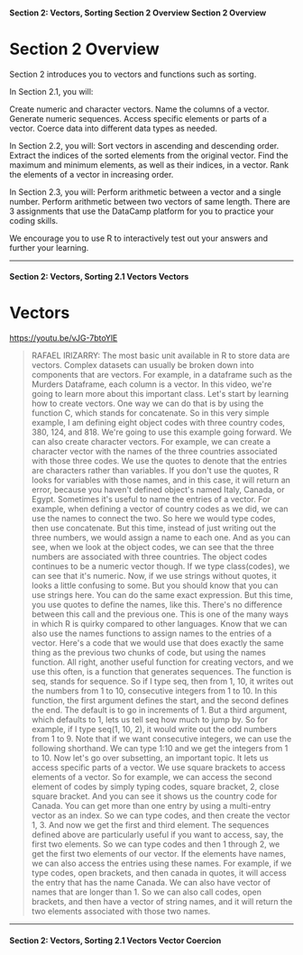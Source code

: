 #### Section 2: Vectors, Sorting   Section 2 Overview   Section 2 Overview

# Section 2 Overview

Section 2 introduces you to vectors and functions such as sorting.

In Section 2.1, you will: 

Create numeric and character vectors. 
Name the columns of a vector. 
Generate numeric sequences. 
Access specific elements or parts of a vector.
Coerce data into different data types as needed. 

In Section 2.2, you will: 
Sort vectors in ascending and descending order. 
Extract the indices of the sorted elements from the original vector. 
Find the maximum and minimum elements, as well as their indices, in a vector. 
Rank the elements of a vector in increasing order. 

In Section 2.3, you will: 
Perform arithmetic between a vector and a single number.
Perform arithmetic between two vectors of same length. 
There are 3 assignments that use the DataCamp platform for you to practice your coding skills.

We encourage you to use R to interactively test out your answers and further your learning.

---

#### Section 2: Vectors, Sorting   2.1 Vectors   Vectors

# Vectors

https://youtu.be/vJG-7btoYlE

> RAFAEL IRIZARRY: The most basic unit available in R to store data are
> vectors. Complex datasets can usually be broken down into components
> that are vectors. For example, in a dataframe such as the Murders
> Dataframe, each column is a vector. In this video, we're going to
> learn more about this important class. Let's start by learning how to
> create vectors. One way we can do that is by using the function C,
> which stands for concatenate. So in this very simple example, I am
> defining eight object codes with three country codes, 380, 124, and
> 818. We're going to use this example going forward. We can also create character vectors. For example, we can create a character vector with
> the names of the three countries associated with those three codes. We
> use the quotes to denote that the entries are characters rather than
> variables. If you don't use the quotes, R looks for variables with
> those names, and in this case, it will return an error, because you
> haven't defined object's named Italy, Canada, or Egypt. Sometimes it's
> useful to name the entries of a vector. For example, when defining a
> vector of country codes as we did, we can use the names to connect the
> two. So here we would type codes, then use concatenate. But this time,
> instead of just writing out the three numbers, we would assign a name
> to each one. And as you can see, when we look at the object codes, we
> can see that the three numbers are associated with three countries.
> The object codes continues to be a numeric vector though. If we type
> class(codes), we can see that it's numeric. Now, if we use strings
> without quotes, it looks a little confusing to some. But you should
> know that you can use strings here. You can do the same exact
> expression. But this time, you use quotes to define the names, like
> this. There's no difference between this call and the previous one.
> This is one of the many ways in which R is quirky compared to other
> languages. Know that we can also use the names functions to assign
> names to the entries of a vector. Here's a code that we would use that
> does exactly the same thing as the previous two chunks of code, but
> using the names function. All right, another useful function for
> creating vectors, and we use this often, is a function that generates
> sequences. The function is seq, stands for sequence. So if I type seq,
> then from 1, 10, it writes out the numbers from 1 to 10, consecutive
> integers from 1 to 10. In this function, the first argument defines
> the start, and the second defines the end. The default is to go in
> increments of 1. But a third argument, which defaults to 1, lets us
> tell seq how much to jump by. So for example, if I type seq(1, 10, 2),
> it would write out the odd numbers from 1 to 9. Note that if we want
> consecutive integers, we can use the following shorthand. We can type
> 1:10 and we get the integers from 1 to 10. Now let's go over
> subsetting, an important topic. It lets us access specific parts of a
> vector. We use square brackets to access elements of a vector. So for
> example, we can access the second element of codes by simply typing
> codes, square bracket, 2, close square bracket. And you can see it
> shows us the country code for Canada. You can get more than one entry
> by using a multi-entry vector as an index. So we can type codes, and
> then create the vector 1, 3. And now we get the first and third
> element. The sequences defined above are particularly useful if you
> want to access, say, the first two elements. So we can type codes and
> then 1 through 2, we get the first two elements of our vector. If the
> elements have names, we can also access the entries using these names.
> For example, if we type codes, open brackets, and then canada in
> quotes, it will access the entry that has the name Canada. We can also
> have vector of names that are longer than 1. So we can also call
> codes, open brackets, and then have a vector of string names, and it
> will return the two elements associated with those two names.

---

#### Section 2: Vectors, Sorting   2.1 Vectors   Vector Coercion
